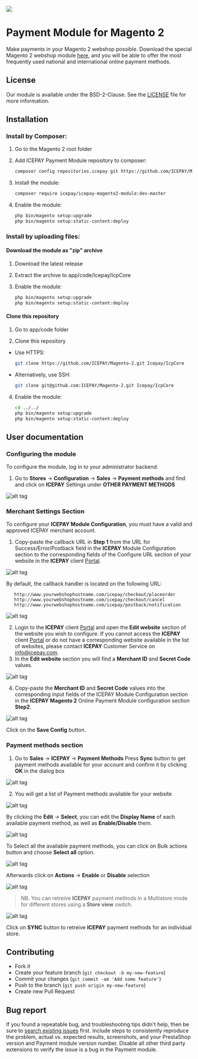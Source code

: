 ![](https://icepay.com/app/themes/icepay/dist/images/logos/logo_icepay.svg)

Payment Module for Magento 2
============================

Make payments in your Magento 2 webshop possible. Download the special Magento 2 webshop module [here](https://github.com/ICEPAY/Magento-2/releases), and you will be able to offer the most frequently used national and international online payment methods.

License
-------

Our module is available under the BSD-2-Clause. See the [LICENSE](https://github.com/ICEPAY/Magento-2/blob/master/LICENSE.md) file for more information.

Installation
------------

### Install by Composer:

1. Go to the Magento 2 root folder

2. Add ICEPAY Payment Module repository to composer:

    ```bash
    composer config repositories.icepay git https://github.com/ICEPAY/Magento-2.git
    ```

3. Install the module:

    ```bash
    composer require icepay/icepay-magento2-module:dev-master
    ```
4. Enable the module:

    ```bash
    php bin/magento setup:upgrade
    php bin/magento setup:static-content:deploy
    ```
    
### Install by uploading files:

#### Download the module as "zip" archive

1. Download the latest release

2. Extract the archive to app/code/Icepay/IcpCore

3. Enable the module:

    ```bash
    php bin/magento setup:upgrade
    php bin/magento setup:static-content:deploy
    ```

#### Clone this repository

1. Go to app/code folder

2. Clone this repository

  * Use HTTPS:
    ```bash
    git clone https://github.com/ICEPAY/Magento-2.git Icepay/IcpCore
    ```
  * Alternatively, use SSH: 
    ```bash
    git clone git@github.com:ICEPAY/Magento-2.git Icepay/IcpCore
    ```
4. Enable the module:

    ```bash
    cd ../../
    php bin/magento setup:upgrade
    php bin/magento setup:static-content:deploy
    ```
   
User documentation
------------------

### Configuring the module
To configure the module, log in to your administrator backend.
1. Go to **Stores** -> **Configuration** -> **Sales** -> **Payment methods** and find and click on **ICEPAY** Settings under **OTHER PAYMENT METHODS**

![alt tag](https://github.com/ICEPAY/Magento-2/wiki/images/IMG%201.png)

### Merchant Settings Section
To configure your **ICEPAY Module Configuration**, you must have a valid and approved ICEPAY merchant account.
1. Copy-paste the callback URL in **Step 1** from the URL for Success/Error/Postback field in the **ICEPAY** Module Configuration section to the corresponding fields of the Configure URL section of your website in the **ICEPAY** client [Portal](https://portal.icepay.com).

![alt tag](https://github.com/ICEPAY/Magento-2/wiki/images/IMG%202.png)

By default, the callback handler is located on the following URL:

       http://www.yourwebshophostname.com/icepay/checkout/placeorder 
       http://www.yourwebshophostname.com/icepay/checkout/cancel 
       http://www.yourwebshophostname.com/icepay/postback/notification 


![alt tag](https://github.com/ICEPAY/Magento-2/wiki/images/IMG%203.png)

2. Login to the **ICEPAY** client [Portal](https://portal.icepay.com) and open the **Edit website** section of the website you wish to configure. If you cannot access the **ICEPAY** client [Portal](https://portal.icepay.com) or do not have a corresponding website available in the list of websites, please contact **ICEPAY** Customer Service on info@icepay.com.  
3. In the **Edit website** section you will find a **Merchant ID** and **Secret Code** values.

![alt tag](https://github.com/ICEPAY/Magento-2/wiki/images/IMG%204.png)

4. Copy-paste the **Merchant ID** and **Secret Code** values into the corresponding input fields of the ICEPAY Module Configuration section in the **ICEPAY** **Magento 2** Online Payment Module configuration section **Step2**.

![alt tag](https://github.com/ICEPAY/Magento-2/wiki/images/IMG%205.png)

Click on the **Save Config** button.

### Payment methods section
1. Go to **Sales** -> **ICEPAY** -> **Payment Methods**
Press **Sync** button to get payment methods available for your account and confirm it by clicking **OK** in the dialog box

![alt tag](https://github.com/ICEPAY/Magento-2/wiki/images/IMG%206.png)

2. You will get a list of Payment methods available for your website

![alt tag](https://github.com/ICEPAY/Magento-2/wiki/images/IMG%207.png)

By clicking the **Edit** -> **Select**, you can edit the **Display Name** of each available payment method, as well as **Enable/Disable** them. 

![alt tag](https://github.com/ICEPAY/Magento-2/wiki/images/IMG%208.png)

To Select all the available payment methods, you can click on Bulk actions button and choose **Select all** option.

![alt tag](https://github.com/ICEPAY/Magento-2/wiki/images/IMG%209.png)

Afterwards click on **Actions** -> **Enable** or **Disable** selection

![alt tag](https://github.com/ICEPAY/Magento-2/wiki/images/IMG%2010.png)

> NB. You can retreive **ICEPAY** payment methods in a Multistore mode for different stores using a **Store view** switch.

![alt tag](https://github.com/ICEPAY/Magento-2/wiki/images/IMG%2011.png)

Click on **SYNC** button to retreive **ICEPAY** payment methods for an individual store.
    
Contributing
------------

* Fork it
* Create your feature branch (`git checkout -b my-new-feature`)
* Commit your changes (`git commit -am 'Add some feature'`)
* Push to the branch (`git push origin my-new-feature`)
* Create new Pull Request

Bug report
----------

If you found a repeatable bug, and troubleshooting tips didn't help, then be sure to [search existing issues](https://github.com/ICEPAY/Magento-2/issues) first. Include steps to consistently reproduce the problem, actual vs. expected results, screenshots, and your PrestaShop version and Payment module version number. Disable all other third party extensions to verify the issue is a bug in the Payment module.

